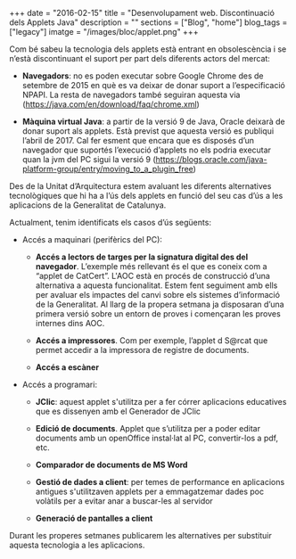 +++
date        = "2016-02-15"
title       = "Desenvolupament web. Discontinuació dels Applets Java"
description = ""
sections    = ["Blog", "home"]
blog_tags	= ["legacy"]
imatge 		= "/images/bloc/applet.png"
+++

Com bé sabeu la tecnologia dels applets està entrant en obsolescència i se n’està discontinuant el suport per part dels diferents actors del mercat:

* **Navegadors**: no es poden executar sobre Google Chrome des de setembre de 2015 en què es va deixar de donar suport a l’especificació NPAPI. La resta de navegadors també seguiran aquesta via (https://java.com/en/download/faq/chrome.xml)

* **Màquina virtual Java**: a partir de la versió 9 de Java, Oracle deixarà de donar suport als applets. Està previst que aquesta versió es publiqui l’abril de 2017. Cal fer esment que encara que es disposés d’un navegador que suportés l’execució d’applets no els podria executar quan la jvm del PC sigui la versió 9 (https://blogs.oracle.com/java-platform-group/entry/moving_to_a_plugin_free)

Des de la Unitat d’Arquitectura estem avaluant les diferents alternatives tecnològiques que hi ha a l’ús dels applets en funció del seu cas d’ús a les aplicacions de la Generalitat de Catalunya. 

Actualment, tenim identificats els casos d’ús següents:

* Accés a maquinari (perifèrics del PC):

	* **Accés a lectors de targes per la signatura digital des del navegador**. L’exemple més rellevant és el que es coneix com a “applet de CatCert”. L'AOC està en procés de construcció d’una alternativa a aquesta funcionalitat.  Estem fent seguiment amb ells per avaluar els impactes del canvi sobre els sistemes d’informació de la Generalitat. Al llarg de la propera setmana ja disposaran d’una primera versió sobre un entorn de proves i començaran les proves internes dins AOC.

	* **Accés a impressores**. Com per exemple, l’applet d S@rcat que permet accedir a la impressora de registre de documents.

	* **Accés a escàner**

* Accés a programari:

	* **JClic**: aquest applet s'utilitza per a fer córrer aplicacions educatives que es dissenyen amb el Generador de JClic

	* **Edició de documents**. Applet que s’utilitza per a poder editar documents amb un openOffice instal·lat al PC, convertir-los a pdf, etc.

	* **Comparador de documents de MS Word**

	* **Gestió de dades a client**: per temes de performance en aplicacions antigues s'utilitzaven applets per a emmagatzemar dades poc volàtils per a evitar anar a buscar-les al servidor

	* **Generació de pantalles a client**

Durant les properes setmanes publicarem les alternatives per substituir aquesta tecnologia a les aplicacions.
	
